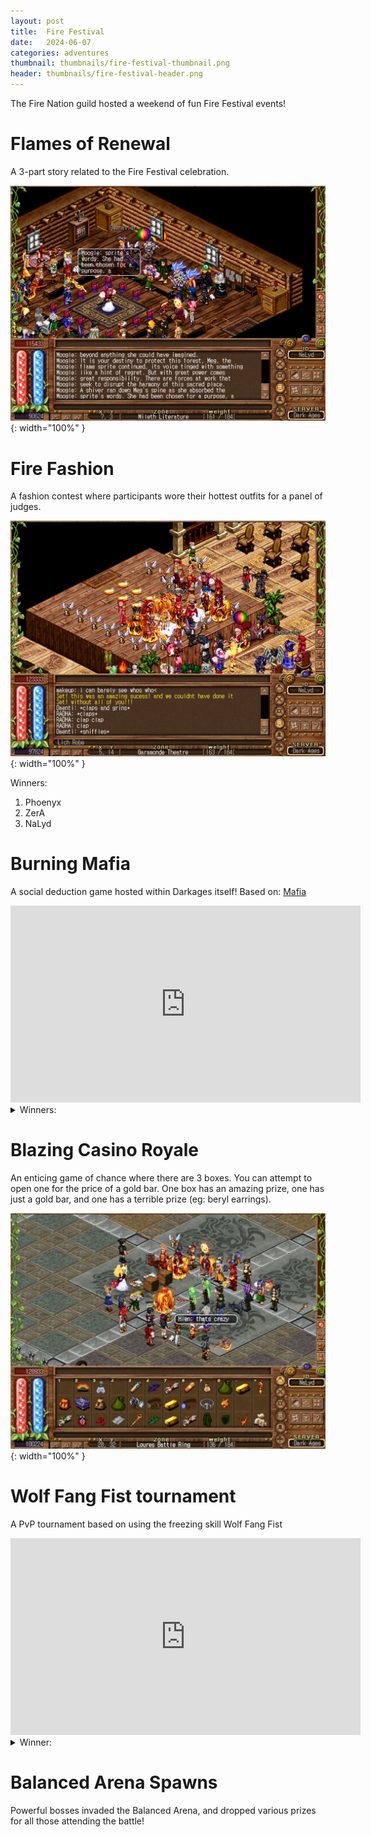 ```yaml
---
layout: post
title:  Fire Festival
date:   2024-06-07
categories: adventures
thumbnail: thumbnails/fire-festival-thumbnail.png
header: thumbnails/fire-festival-header.png
---
```


The Fire Nation guild hosted a weekend of fun Fire Festival events!


# Flames of Renewal

A 3-part story related to the Fire Festival celebration.

![Flames of Renewal](/assets/img/adventures/fire-festival/flames-of-renewal-1.png){: width="100%" }

# Fire Fashion

A fashion contest where participants wore their hottest outfits for a panel of judges.

![Fire Fashion](/assets/img/adventures/fire-festival/fire-fashion.png){: width="100%" }

Winners:
1. Phoenyx
2. ZerA
3. NaLyd

# Burning Mafia

A social deduction game hosted within Darkages itself! Based on: [Mafia](https://en.wikipedia.org/wiki/Mafia_(party_game))

<iframe width="560" height="315" src="https://www.youtube.com/embed/FTuc4uFw0I0?si=R6HLt1G_a0j6mUZc" title="YouTube video player" frameborder="0" allow="accelerometer; autoplay; clipboard-write; encrypted-media; gyroscope; picture-in-picture; web-share" referrerpolicy="strict-origin-when-cross-origin" allowfullscreen></iframe>

<details><summary>Winners:</summary>Grimlok!</details>

# Blazing Casino Royale

An enticing game of chance where there are 3 boxes. You can attempt to open one for the price of a gold bar. One box has an amazing prize, one has just a gold bar, and one has a terrible prize (eg: beryl earrings).

![Fire Casino](/assets/img/adventures/fire-festival/casino.png){: width="100%" }

# Wolf Fang Fist tournament

A PvP tournament based on using the freezing skill Wolf Fang Fist

<iframe width="560" height="315" src="https://www.youtube.com/embed/nKfSEpANDwA?si=Y88b01wZ5zpNCbvY" title="YouTube video player" frameborder="0" allow="accelerometer; autoplay; clipboard-write; encrypted-media; gyroscope; picture-in-picture; web-share" referrerpolicy="strict-origin-when-cross-origin" allowfullscreen></iframe>

<details><summary>Winner:</summary>Moogle!</details>

# Balanced Arena Spawns

Powerful bosses invaded the Balanced Arena, and dropped various prizes for all those attending the battle!
